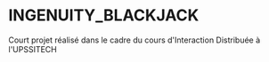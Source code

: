 # INGENUITY_BLACKJACK
Court projet réalisé dans le cadre du cours d'Interaction Distribuée à l'UPSSITECH
